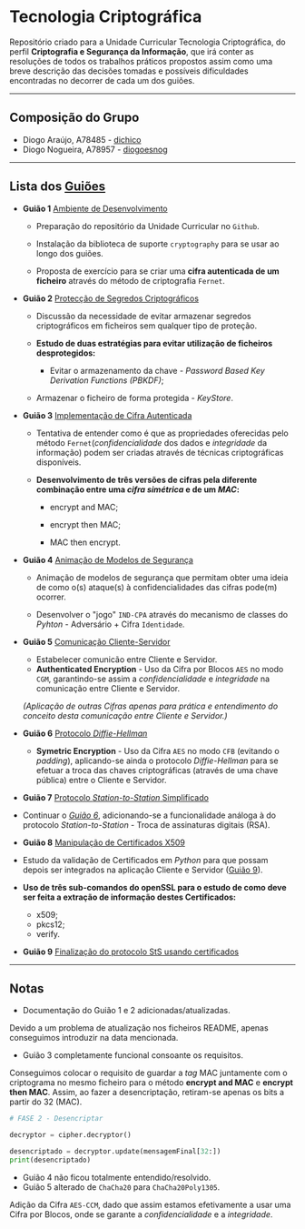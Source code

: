 # Tecnologia Criptográfica
Repositório criado para a Unidade Curricular Tecnologia Criptográfica, do perfil **Criptografia e Segurança da Informação**, que irá conter as resoluções de todos os trabalhos práticos propostos assim como uma breve descrição das decisões tomadas e possíveis dificuldades encontradas no decorrer de cada um dos guiões.

---

## **Composição do Grupo**
* Diogo Araújo, A78485 - [dichico](https://github.com/dichico)
* Diogo Nogueira, A78957 - [diogoesnog](https://github.com/diogoesnog)

---

## Lista dos [**Guiões**](https://github.com/uminho-miei-crypto/1920-TC/blob/master/doc/guioes.md)

- **Guião 1** [Ambiente de Desenvolvimento](https://github.com/uminho-miei-crypto/1920-G9/tree/master/Gui%C3%B5es/G1)   
  - Preparação do repositório da Unidade Curricular no ```Github```.
  
  - Instalação da biblioteca de suporte ```cryptography``` para se usar ao longo dos guiões.

  - Proposta de exercício para se criar uma **cifra autenticada de um ficheiro** através do método de criptografia ```Fernet```.
  
    
  
- **Guião 2** [Protecção de Segredos Criptográficos](https://github.com/uminho-miei-crypto/1920-G9/tree/master/Gui%C3%B5es/G2)
  - Discussão da necessidade de evitar armazenar segredos criptográficos em ficheiros sem qualquer tipo de proteção.
  
  - **Estudo de duas estratégias para evitar utilização de ficheiros desprotegidos:**
	
	- Evitar o armazenamento da chave - *Password Based Key Derivation Functions (PBKDF)*;

  - Armazenar o ficheiro de forma protegida - *KeyStore*.
  
    
  
- **Guião 3** [Implementação de Cifra Autenticada](https://github.com/uminho-miei-crypto/1920-G9/tree/master/Gui%C3%B5es/G3)
  - Tentativa de entender como é que as propriedades oferecidas pelo método ```Fernet```(*confidencialidade* dos dados e *integridade* da informação) podem ser criadas através de técnicas criptográficas disponíveis.
  - **Desenvolvimento de três versões de cifras pela diferente combinação entre uma *cifra simétrica* e de um *MAC*:**
  
     - encrypt and MAC;
     
     - encrypt then MAC;
  
     - MAC then encrypt.
     
       
  
- **Guião 4** [Animação de Modelos de Segurança](https://github.com/uminho-miei-crypto/1920-G9/tree/master/Gui%C3%B5es/G4)

    - Animação de modelos de segurança que permitam obter uma ideia de como o(s) ataque(s) à  confidencialidades das cifras pode(m) ocorrer.

    - Desenvolver o "jogo" ```IND-CPA``` através do mecanismo de classes do *Pyhton* - Adversário + Cifra ```Identidade```.

      

- **Guião 5** [Comunicação Cliente-Servidor](https://github.com/uminho-miei-crypto/1920-G9/tree/master/Gui%C3%B5es/G5)

    - Estabelecer comunicão entre Cliente e Servidor.
    - **Authenticated Encryption** - Uso da Cifra por Blocos ```AES``` no modo ```CGM```, garantindo-se assim a *confidencialidade* e *integridade* na comunicação entre Cliente e Servidor.

    *(Aplicação de outras Cifras apenas para prática e entendimento do conceito desta comunicação entre Cliente e Servidor.)*

   

- **Guião 6** [Protocolo *Diffie-Hellman*](https://github.com/uminho-miei-crypto/1920-G9/tree/master/Gui%C3%B5es/G6)
  
  - **Symetric Encryption** - Uso da Cifra ```AES``` no modo ```CFB``` (evitando o *padding*), aplicando-se ainda o protocolo *Diffie-Hellman* para se efetuar a troca das chaves criptográficas (através de uma chave pública) entre o Cliente e Servidor.

    
  
- **Guião 7** [Protocolo *Station-to-Station* Simplificado](https://github.com/uminho-miei-crypto/1920-G9/tree/master/Gui%C3%B5es/G7)
  
- Continuar o [*Guião 6*](https://github.com/uminho-miei-crypto/1920-G9/tree/master/Gui%C3%B5es/G6), adicionando-se a funcionalidade análoga à do protocolo *Station-to-Station* - Troca de assinaturas digitais (RSA).
  
    
  
- **Guião 8** [Manipulação de Certificados X509](https://github.com/uminho-miei-crypto/1920-G9/tree/master/Guiões/G8)
  
- Estudo da validação de Certificados em *Python* para que possam depois ser integrados na aplicação Cliente e Servidor ([Guião 9](https://github.com/uminho-miei-crypto/1920-G9/tree/master/Guiões/G9)).
  
- **Uso de três sub-comandos do openSSL para o estudo de como deve ser feita a extração de informação destes Certificados:**
  
  - x509;
  - pkcs12;
  - verify.
  
  
  
- **Guião 9** [Finalização do protocolo StS usando certificados](https://github.com/uminho-miei-crypto/1920-G9/tree/master/Guiões/G9)

---

## **Notas**

- Documentação do Guião 1 e 2 adicionadas/atualizadas. 

Devido a um problema de atualização nos ficheiros README, apenas conseguimos introduzir na data mencionada.

- Guião 3 completamente funcional consoante os requisitos.

Conseguimos colocar o requisito de guardar a *tag* MAC juntamente com o criptograma no mesmo ficheiro para o método **encrypt and MAC** e **encrypt then MAC**. Assim, ao fazer a desencriptação, retiram-se apenas os bits a partir do 32 (MAC).

```python
# FASE 2 - Desencriptar

decryptor = cipher.decryptor()

desencriptado = decryptor.update(mensagemFinal[32:])
print(desencriptado)
```
- Guião 4 não ficou totalmente entendido/resolvido.
- Guião 5 alterado de ```ChaCha20``` para ```ChaCha20Poly1305```. 

Adição da Cifra ```AES-CCM```, dado que assim estamos efetivamente a usar uma Cifra por Blocos, onde se garante a *confidencialidade* e a *integridade*.

